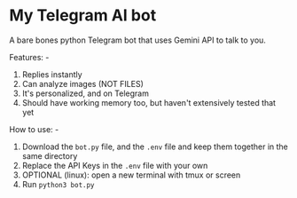 # My Telegram AI bot
A bare bones python Telegram bot that uses Gemini API to talk to you.

Features: -
1) Replies instantly
2) Can analyze images (NOT FILES)
3) It's personalized, and on Telegram
4) Should have working memory too, but haven't extensively tested that yet

How to use: -
1) Download the ```bot.py``` file, and the ```.env``` file and keep them together in the same directory
2) Replace the API Keys in the ```.env``` file with your own
3) OPTIONAL (linux): open a new terminal with tmux or screen
4) Run ```python3 bot.py```

